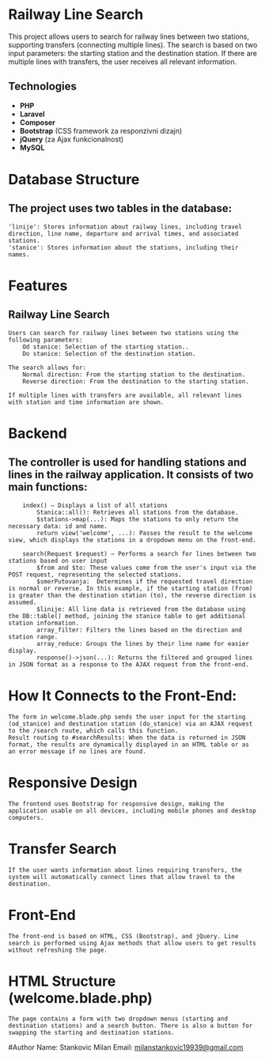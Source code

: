 # Railway Line Search

This project allows users to search for railway lines between two stations, supporting transfers (connecting multiple lines). The search is based on two input parameters: the starting station and the destination station. If there are multiple lines with transfers, the user receives all relevant information.

## Technologies

- **PHP**
- **Laravel**
- **Composer**
- **Bootstrap** (CSS framework za responzivni dizajn)
- **jQuery** (za Ajax funkcionalnost)
- **MySQL**

# Database Structure
## The project uses two tables in the database:
    'linije': Stores information about railway lines, including travel direction, line name, departure and arrival times, and associated stations.
    'stanice': Stores information about the stations, including their names.

# Features
## Railway Line Search
    Users can search for railway lines between two stations using the following parameters:
        Od stanice: Selection of the starting station..
        Do stanice: Selection of the destination station.

    The search allows for:
        Normal direction: From the starting station to the destination.
        Reverse direction: From the destination to the starting station.

    If multiple lines with transfers are available, all relevant lines with station and time information are shown.

# Backend
## The controller is used for handling stations and lines in the railway application. It consists of two main functions:
        index() – Displays a list of all stations
            Stanica::all(): Retrieves all stations from the database.
            $stations->map(...): Maps the stations to only return the necessary data: id and name.
            return view('welcome', ...): Passes the result to the welcome view, which displays the stations in a dropdown menu on the front-end.

        search(Request $request) – Performs a search for lines between two stations based on user input
            $from and $to: These values come from the user's input via the POST request, representing the selected stations.
            $smerPutovanja:  Determines if the requested travel direction is normal or reverse. In this example, if the starting station (from) is greater than the destination station (to), the reverse direction is assumed.
            $linije: All line data is retrieved from the database using the DB::table() method, joining the stanice table to get additional station information.
            array_filter: Filters the lines based on the direction and station range.
            array_reduce: Groups the lines by their line name for easier display.
            response()->json(...): Returns the filtered and grouped lines in JSON format as a response to the AJAX request from the front-end.

# How It Connects to the Front-End:
    The form in welcome.blade.php sends the user input for the starting (od_stanice) and destination station (do_stanice) via an AJAX request to the /search route, which calls this function.
    Result routing to #searchResults: When the data is returned in JSON format, the results are dynamically displayed in an HTML table or as an error message if no lines are found.

# Responsive Design
    The frontend uses Bootstrap for responsive design, making the application usable on all devices, including mobile phones and desktop computers.

# Transfer Search
    If the user wants information about lines requiring transfers, the system will automatically connect lines that allow travel to the destination.

# Front-End
    The front-end is based on HTML, CSS (Bootstrap), and jQuery. Line search is performed using Ajax methods that allow users to get results without refreshing the page.

# HTML Structure (welcome.blade.php)
    The page contains a form with two dropdown menus (starting and destination stations) and a search button. There is also a button for swapping the starting and destination stations.

#Author
Name: Stankovic Milan
Email: milanstankovic19939@gmail.com
